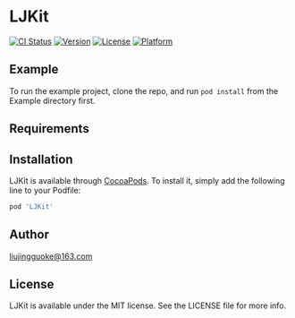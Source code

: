 # LJKit

[![CI Status](https://img.shields.io/travis/185704108@qq.com/LJKit.svg?style=flat)](https://travis-ci.org/185704108@qq.com/LJKit)
[![Version](https://img.shields.io/cocoapods/v/LJKit.svg?style=flat)](https://cocoapods.org/pods/LJKit)
[![License](https://img.shields.io/cocoapods/l/LJKit.svg?style=flat)](https://cocoapods.org/pods/LJKit)
[![Platform](https://img.shields.io/cocoapods/p/LJKit.svg?style=flat)](https://cocoapods.org/pods/LJKit)

## Example

To run the example project, clone the repo, and run `pod install` from the Example directory first.

## Requirements

## Installation

LJKit is available through [CocoaPods](https://cocoapods.org). To install
it, simply add the following line to your Podfile:

```ruby
pod 'LJKit'
```

## Author

liujingguoke@163.com

## License

LJKit is available under the MIT license. See the LICENSE file for more info.
